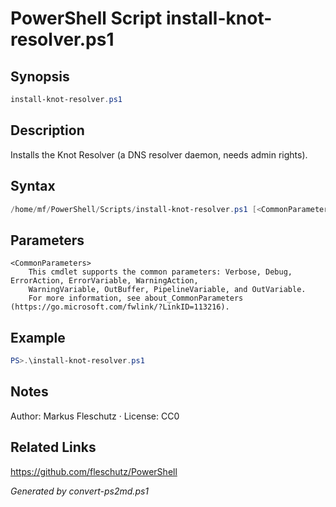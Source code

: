 # PowerShell Script install-knot-resolver.ps1

## Synopsis
```powershell
install-knot-resolver.ps1
```

## Description
Installs the Knot Resolver (a DNS resolver daemon, needs admin rights).

## Syntax
```powershell
/home/mf/PowerShell/Scripts/install-knot-resolver.ps1 [<CommonParameters>]
```

## Parameters

```
<CommonParameters>
    This cmdlet supports the common parameters: Verbose, Debug, ErrorAction, ErrorVariable, WarningAction, 
    WarningVariable, OutBuffer, PipelineVariable, and OutVariable.
    For more information, see about_CommonParameters (https://go.microsoft.com/fwlink/?LinkID=113216).
```

## Example
```powershell
PS>.\install-knot-resolver.ps1
```


## Notes
Author: Markus Fleschutz · License: CC0

## Related Links
https://github.com/fleschutz/PowerShell

*Generated by convert-ps2md.ps1*
